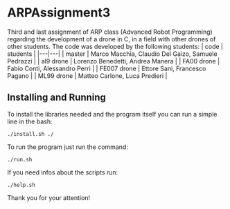 # ARPAssignment3
Third and last assignment of ARP class (Advanced Robot Programming) regarding the development of a drone in C, in a field with other drones of other students.
The code was developed by the following students:
| code  | students  |
|---|---|
| master  | Marco Macchia, Claudio Del Gaizo, Samuele Pedrazzi  |
| al9 drone  | Lorenzo Benedetti, Andrea Manera  |
| FA00 drone  | Fabio Conti, Alessandro Perri  |
| FE007 drone  | Ettore Sani, Francesco Pagano  |
| ML99 drone  | Matteo Carlone, Luca Predieri  |
## Installing and Running
To install the libraries needed and the program itself you can run a simple line in the bash:

```shell 
./install.sh ./ 
```

To run the program just run the command:

```shell 
./run.sh 
```

If you need infos about the scripts run:

```shell
./help.sh 
```

Thank you for your attention!

